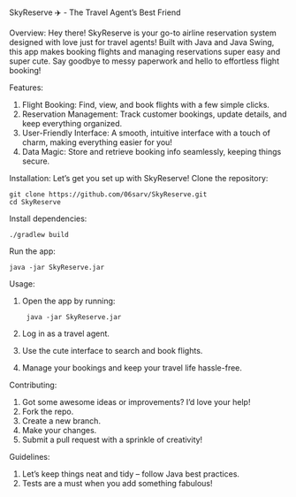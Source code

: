 SkyReserve ✈️ - The Travel Agent’s Best Friend

Overview:
Hey there! SkyReserve is your go-to airline reservation system designed with love just for travel agents! 
Built with Java and Java Swing, this app makes booking flights and managing reservations super easy and super cute. 
Say goodbye to messy paperwork and hello to effortless flight booking!

Features:
1. Flight Booking: Find, view, and book flights with a few simple clicks.
2. Reservation Management: Track customer bookings, update details, and keep everything organized.
3. User-Friendly Interface: A smooth, intuitive interface with a touch of charm, making everything easier for you!
4. Data Magic: Store and retrieve booking info seamlessly, keeping things secure.

Installation:
Let’s get you set up with SkyReserve!
Clone the repository:

	git clone https://github.com/06sarv/SkyReserve.git
 	cd SkyReserve  
  
Install dependencies:
 
	./gradlew build
 	  
 
Run the app:

 	java -jar SkyReserve.jar



Usage:
1. Open the app by running:
   		
	 	java -jar SkyReserve.jar 
  
3. Log in as a travel agent.
4. Use the cute interface to search and book flights.
5. Manage your bookings and keep your travel life hassle-free.


Contributing:
1. Got some awesome ideas or improvements? I’d love your help!
2. Fork the repo.
3. Create a new branch.
4. Make your changes.
5. Submit a pull request with a sprinkle of creativity!

Guidelines:
1. Let’s keep things neat and tidy – follow Java best practices.
2. Tests are a must when you add something fabulous!

